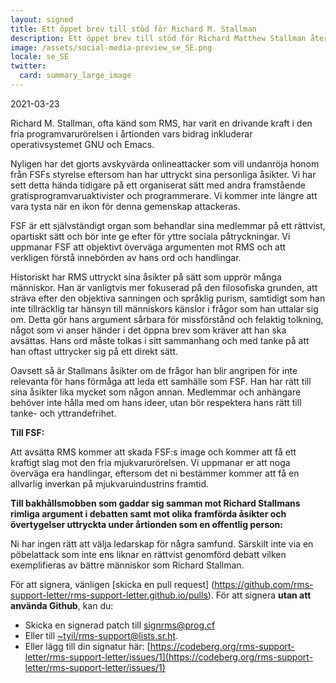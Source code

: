 ```yaml
---
layout: signed
title: Ett öppet brev till stöd för Richard M. Stallman
description: Ett öppet brev till stöd för Richard Matthew Stallman återinförs av Free Software Foundation
image: /assets/social-media-preview_se_SE.png
locale: se_SE
twitter:
  card: summary_large_image
---
```


2021-03-23

Richard M. Stallman, ofta känd som RMS, har varit en drivande
kraft i den fria programvarurörelsen i årtionden vars bidrag inkluderar
operativsystemet GNU och Emacs.

Nyligen har det gjorts avskyvärda onlineattacker som vill undanröja
honom från FSFs styrelse eftersom han har uttryckt sina personliga
åsikter. Vi har sett detta hända tidigare på ett organiserat
sätt med andra framstående gratisprogramvaruaktivister och
programmerare. Vi kommer inte längre att vara tysta när
en ikon för denna gemenskap attackeras.

FSF är ett självständigt organ som behandlar sina medlemmar på
ett rättvist, opartiskt sätt och bör inte ge efter för yttre
sociala påtryckningar. Vi uppmanar FSF att objektivt överväga argumenten
mot RMS och att verkligen förstå innebörden av hans
ord och handlingar.

Historiskt har RMS uttryckt sina åsikter på sätt som upprör
många människor. Han är vanligtvis mer fokuserad på den
filosofiska grunden, att sträva efter den objektiva sanningen
och språklig purism, samtidigt som han inte tillräcklig tar hänsyn
till människors känslor i frågor som han uttalar sig om.
Detta gör hans argument sårbara för missförstånd och felaktig
tolkning, något som vi anser händer i det öppna brev som
kräver att han ska avsättas. Hans ord måste tolkas i sitt
sammanhang och med tanke på att han oftast uttrycker sig på ett
direkt sätt.

Oavsett så är Stallmans åsikter om de frågor han blir angripen för inte
relevanta för hans förmåga att leda ett samhälle som FSF.
Han har rätt till sina åsikter lika mycket som någon
annan. Medlemmar och anhängare behöver inte hålla med om hans
ideer, utan bör respektera hans rätt till tanke- och
yttrandefrihet.

**Till FSF:**

Att avsätta RMS kommer att skada FSF:s image och kommer att få
ett kraftigt slag mot den fria mjukvarurörelsen. Vi uppmanar er
att noga överväga era handlingar, eftersom det ni bestämmer
kommer att få en allvarlig inverkan på mjukvaruindustrins
framtid.

**Till bakhållsmobben som gaddar sig samman mot Richard Stallmans
rimliga argument i debatten samt mot olika framförda åsikter och övertygelser
uttryckta under årtionden som en offentlig person:**

Ni har ingen rätt att välja ledarskap för några samfund.
Särskilt inte via en pöbelattack som inte ens liknar en rättvist
genomförd debatt vilken exemplifieras av bättre människor som Richard Stallman.

För att signera, vänligen [skicka en pull request]
(https://github.com/rms-support-letter/rms-support-letter.github.io/pulls).
För att signera **utan att använda Github**, kan du:

- Skicka en signerad patch till [signrms@prog.cf](mailto:signrms@prog.cf) 
- Eller till [~tyil/rms-support@lists.sr.ht](mailto:~tyil/rms-support@lists.sr.ht).
- Eller lägg till din signatur här: [https://codeberg.org/rms-support-letter/rms-support-letter/issues/1](https://codeberg.org/rms-support-letter/rms-support-letter/issues/1)
